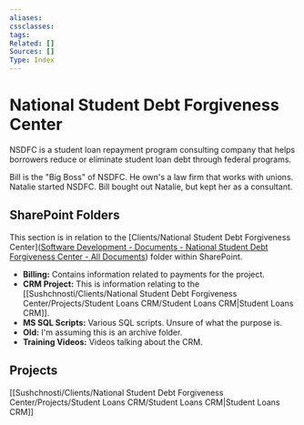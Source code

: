 ```yaml
---
aliases:
cssclasses:
tags:
Related: []
Sources: []
Type: Index
---
```

# National Student Debt Forgiveness Center

NSDFC is a student loan repayment program consulting company that helps borrowers reduce or eliminate student loan debt through federal programs. 

Bill is the "Big Boss" of NSDFC. He own's a law firm that works with unions.
Natalie started NSDFC. Bill bought out Natalie, but kept her as a consultant.

## SharePoint Folders

This section is in relation to the [Clients/National Student Debt Forgiveness Center]([Software Development - Documents - National Student Debt Forgiveness Center - All Documents](https://deltadesk.sharepoint.com/sites/SoftwareDevelopment/Shared%20Documents/Forms/AllItems.aspx?id=%2Fsites%2FSoftwareDevelopment%2FShared%20Documents%2FClients%2FNational%20Student%20Debt%20Forgiveness%20Center&viewid=399b4dd2%2Da874%2D4ee7%2D8a5c%2D6a5937827150)) folder within SharePoint.

- **Billing:** Contains information related to payments for the project.
- **CRM Project:** This is information relating to the [[Sushchnosti/Clients/National Student Debt Forgiveness Center/Projects/Student Loans CRM/Student Loans CRM|Student Loans CRM]].
- **MS SQL Scripts:** Various SQL scripts. Unsure of what the purpose is.
- **Old:** I'm assuming this is an archive folder.
- **Training Videos:** Videos talking about the CRM.

## Projects

[[Sushchnosti/Clients/National Student Debt Forgiveness Center/Projects/Student Loans CRM/Student Loans CRM|Student Loans CRM]]